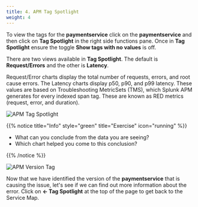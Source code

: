 ```yaml
---
title: 4. APM Tag Spotlight
weight: 4
---
```


To view the tags for the **paymentservice** click on the **paymentservice** and then click on **Tag Spotlight** in the right side functions pane. Once in **Tag Spotlight** ensure the toggle **Show tags with no values** is off.

There are two views available in **Tag Spotlight**. The default is **Request/Errors** and the other is **Latency**.

Request/Error charts display the total number of requests, errors, and root cause errors. The Latency charts display p50, p90, and p99 latency. These values are based on Troubleshooting MetricSets (TMS), which Splunk APM generates for every indexed span tag. These are known as RED metrics (request, error, and duration).

![APM Tag Spotlight](../images/apm-tag-spotlight.png)

{{% notice title="Info" style="green" title="Exercise" icon="running" %}}

* What can you conclude from the data you are seeing?
* Which chart helped you come to this conclusion?

{{% /notice %}}

![APM Version Tag](../images/apm-version-tag.png)

Now that we have identified the version of the **paymentservice** that is causing the issue, let's see if we can find out more information about the error. Click on **← Tag Spotlight** at the top of the page to get back to the Service Map.
